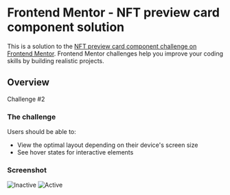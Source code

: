 # Frontend Mentor - NFT preview card component solution

This is a solution to the [NFT preview card component challenge on Frontend Mentor](https://www.frontendmentor.io/challenges/nft-preview-card-component-SbdUL_w0U). Frontend Mentor challenges help you improve your coding skills by building realistic projects. 

## Overview
Challenge #2

### The challenge

Users should be able to:

- View the optimal layout depending on their device's screen size
- See hover states for interactive elements

### Screenshot

![Inactive](.images/inactive-screenshot.png)
![Active](.images/active-screenshot.png)